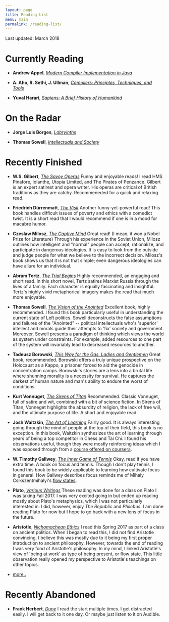 ```yaml
---
layout: page
title: Reading List
menu: main
permalink: /reading-list/
---
```

Last updated: March 2018

# Currently Reading

* __Andrew Appel__, [_Modern Compiler Implementation in Java_](https://www.amazon.com/Modern-Compiler-Implementation-Andrew-Appel/dp/052182060X)

* __A. Aho, R. Sethi, J. Ullman__, [_Compilers: Principles, Techniques, and Tools_](https://www.amazon.com/Compilers-Principles-Techniques-Tools-2nd/dp/0321486811/ref=tmm_hrd_swatch_0?_encoding=UTF8&qid=1520189329&sr=1-1&dpID=51Bug87tM%252BL&preST=_SY291_BO1,204,203,200_QL40_&dpSrc=detail)


* __Yuval Harari__, [_Sapiens: A Brief History of Humankind_](https://www.amazon.com/Sapiens-Humankind-Yuval-Noah-Harari/dp/0062316095/ref=sr_1_1?s=books&ie=UTF8&qid=1488658001&sr=1-1&keywords=sapiens)




# On the Radar


* __Jorge Luis Borges__, [_Labryinths_](https://www.amazon.com/Labyrinths-Directions-Paperbook-Jorge-Borges/dp/0811216993/ref=sr_1_1?s=books&ie=UTF8&qid=1519579062&sr=1-1&keywords=labyrinth+jorge)

* __Thomas Sowell__, [_Intellectuals and Society_](https://www.amazon.com/Intellectuals-Society-Expanded-Thomas-Sowell/dp/0465025226/ref=tmm_pap_swatch_0?_encoding=UTF8&qid=1519580142&sr=1-1)

# Recently Finished

* __W.S. Gilbert__, [_The Savoy Operas_](https://www.amazon.com/Savoy-Operas-Complete-Sullivan-Classics-ebook/dp/B002RI95AE/ref=sr_1_1?s=books&ie=UTF8&qid=1519577742&sr=1-1&keywords=the+savoy+operas)
Funny and enjoyable reads! I read HMS Pinafore, Iolanthe, Utopia Limited, and The Pirates of Penzance. Gilbert is an expert satirest and opera writer. His operas are critical of British traditions as they are catchy. Recommeneded for a quick and relaxing read.

* __Friedrich Dürrenmatt__, [_The Visit_](https://www.amazon.com/dp/0802144268/ref=cm_sw_r_tw_dp_U_x_-3UKAbMSADP5N)
Another funny-yet-powerful read! This book handles difficult issues of poverty and ethics with a comedict twist. It is a short read that I would recommend if one is in a mood for macabre humor.

* __Czeslaw Milosz__, [_The Captive Mind_](https://www.amazon.com/Captive-Mind-Czeslaw-Milosz/dp/0679728562)
Great read! (I mean, it won a Nobel Prize for Literature) Through his experience in the Soviet Union, Milosz outlines how intelligent and "normal" people can accept, rationalize, and participate in dangerous ideologies. It is easy to look from the outside and judge people for what we believe to the incorrect decision. Milosz's book shows us that it is not that simple; even dangerous ideologies can have allure for an individual.

* __Abram Tertz__, [_The Trial Begins_](https://www.amazon.com/Trial-Begins-Socialist-Realism/dp/0520046773/ref=sr_1_1?s=books&ie=UTF8&qid=1519578434&sr=1-1&keywords=the+trial+begins)
Highly recommended, an engaging and short read. In this short novel, Tertz satires Marxist Russia through the lives of a family.
Each character is equally fascinating and insightful. Tertz's highly vivid metaphorical imagery makes the read that much more enjoyable.

* __Thomas Sowell__, [_The Vision of the Anointed_](https://www.amazon.com/Vision-Anointed-Self-Congratulation-Social-Policy/dp/046508995X/ref=tmm_pap_swatch_0?_encoding=UTF8&qid=1520359941&sr=8-1)
Excellent book, highly recommended. I found this book particularly useful in understanding the current state of Left politics. Sowell deconstructs the false assumptions and failures of the "Anointed" -- political intellectuals who's 'superior' intellect and morals guide their attempts to 'fix' society and government. Moreover, Sowell presents a paradigm of thinking which views the world as system under constraints. For example, added resources to one part of the system will invariably lead to decreased resources to another.

* __Tadeusz Borowski__, [_This Way for the Gas, Ladies and Gentlemen_](https://www.amazon.com/This-Ladies-Gentlemen-Penguin-Classics/dp/0140186247/ref=sr_1_1?s=books&ie=UTF8&qid=1519577888&sr=1-1&keywords=this+way+for+the+gas+ladies+and+gentlemen)
Great book, recommended. Borowski offers a truly unique prospective on the Holocaust as a Kappo, a prisoner forced to aid the genocide in concentration camps. Borowski's stories are a lens into a brutal life where shunning morality is a necessity for survival. He captures the darkest of human nature and man's ability to endure the worst of conditions.

* __Kurt Vonnuget__, [_The Sirens of Titan_](https://www.amazon.com/Sirens-Titan-S-F-Masterworks/dp/1857988841/ref=tmm_pap_swatch_0?_encoding=UTF8&qid=&sr=)
Recommended. Classic Vonnuget, full of satire and wit, combined with a bit of science fiction. In Sirens of Titan, Vonneget highlights the absurdity of religion, the lack of free will, and the ultimate purpose of life. A short and enjoyable read.

* __Josh Waitzkin__, [_The Art of Learning_](https://www.amazon.com/Art-Learning-Journey-Optimal-Performance/dp/0743277465/ref=tmm_pap_swatch_0?_encoding=UTF8&qid=1519577809&sr=8-1)
Fairly good. It is always interesting going through the mind of people at the top of their field, this book is no exception. In this book, Waitzkin synthesizes the art of learning through years of being a top competitor in Chess and Tai Chi. I found his observations useful, though they were mostly reinforcing ideas which I was exposed through from a [course offered on coursera](https://www.coursera.org/learn/learning-how-to-learn).

* __W. Timothy Gallwey__, [_The Inner Game of Tennis_](https://www.amazon.com/Inner-Game-Tennis-Classic-Performance/dp/0679778314/ref=tmm_pap_swatch_0?_encoding=UTF8&qid=&sr=) Okay, read if you have extra time. A book on focus and tennis. Though I don't play tennis, I found this book to be widely applicable to learning how cultivate focus in general. How Gallwey describes focus reminds me of Mihaly Csikszentmihalyi's [flow states](https://www.ted.com/talks/mihaly_csikszentmihalyi_on_flow).

* __Plato__, [_Various Writings_](https://www.amazon.com/Plato-Complete-Works/dp/0872203492/ref=sr_1_1?s=books&ie=UTF8&qid=1519579572&sr=1-1&keywords=plato+complete+works)
These reading was done for a class on Plato I was taking Fall 2017. I was very excited going in but ended up reading mostly about Plato's metaphysics, which I was not particularly interested in. I did, however, enjoy _The Republic_ and _Philebus_. I am done reading Plato for now but I hope to go back with a new lens of focus in the future.

* __Aristotle__, [_Nichomachean Ethics_](https://www.amazon.com/Nicomachean-Ethics-Aristotle/dp/0872204642)
I read this Spring 2017 as part of a class on ancient politics. When I began to read this, I did not find Aristotle convincing. I believe this was mostly due to it being my first proper introduction to ancient philosophy. However, towards the end of reading I was very fond of Aristotle's philosophy. In my mind, I linked Aristotle's view of 'being at work' as type of being present, or flow state. This little observation really opened my perspective to Aristotle's teachings on other topics.

* [more..](/reading-archive/)

# Recently Abandoned
* __Frank Herbert__, [_Dune_](https://www.amazon.com/Dune-Chronicles-Book-1/dp/0441013597/ref=tmm_pap_swatch_0?_encoding=UTF8&qid=1519580380&sr=1-1)
I read the start multiple times. I get distracted easily. I will get back to it one day. Or maybe just listen to it on Audible.
